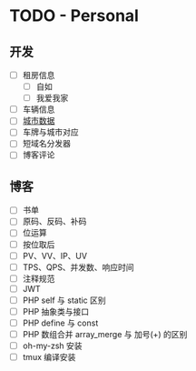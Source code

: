 # TODO - Personal 

## 开发

- [ ] 租房信息
    - [ ] 自如
    - [ ] 我爱我家
- [ ] 车辆信息
- [ ] [城市数据](http://www.stats.gov.cn/tjsj/tjbz/tjyqhdmhcxhfdm/)
- [ ] 车牌与城市对应
- [ ] 短域名分发器
- [ ] 博客评论

## 博客

- [ ] 书单
- [ ] 原码、反码、补码
- [ ] 位运算
- [ ] 按位取后
- [ ] PV、VV、IP、UV
- [ ] TPS、QPS、并发数、响应时间
- [ ] 注释规范
- [ ] JWT
- [ ] PHP self 与 static 区别
- [ ] PHP 抽象类与接口
- [ ] PHP define 与 const
- [ ] PHP 数组合并 array_merge 与 加号(+) 的区别
- [ ] oh-my-zsh 安装
- [ ] tmux 编译安装
